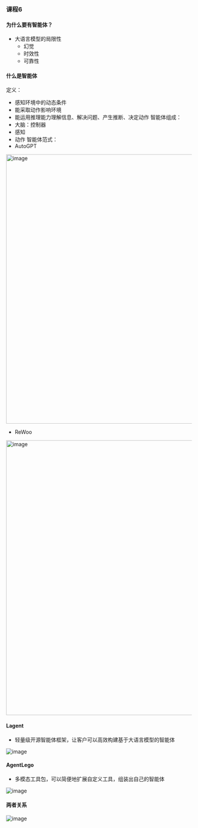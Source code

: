 ### 课程6

#### 为什么要有智能体？
- 大语言模型的局限性
  - 幻觉
  - 时效性
  - 可靠性
#### 什么是智能体
定义：
- 感知环境中的动态条件
- 能采取动作影响环境
- 能运用推理能力理解信息、解决问题、产生推断、决定动作
智能体组成：
- 大脑：控制器
- 感知
- 动作
智能体范式：
- AutoGPT

<img width="728" alt="image" src="https://github.com/tangyanlin/llm_notes/assets/2775580/b17e3abe-09a8-4d59-82ae-b9335912a68c">

- ReWoo

<img width="743" alt="image" src="https://github.com/tangyanlin/llm_notes/assets/2775580/b014342a-6dae-4d93-b5bd-68ab07fec070">


#### Lagent
- 轻量级开源智能体框架，让客户可以高效构建基于大语言模型的智能体

![image](https://github.com/tangyanlin/llm_notes/assets/2775580/30c1781a-6725-4769-997c-941e669e5d76)

#### AgentLego
- 多模态工具包，可以简便地扩展自定义工具，组装出自己的智能体

![image](https://github.com/tangyanlin/llm_notes/assets/2775580/247a0b21-370f-4661-a8db-5865aba9ff64)

#### 两者关系
![image](https://github.com/tangyanlin/llm_notes/assets/2775580/a06751c2-0c18-4154-9176-8f0a4f169c8b)


